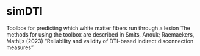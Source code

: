 # simDTI
Toolbox for predicting which white matter fibers run through a lesion
The methods for using the toolbox are described in Smits, Anouk; Raemaekers, Mathijs (2023) “Reliability and validity of DTI-based indirect disconnection measures”
